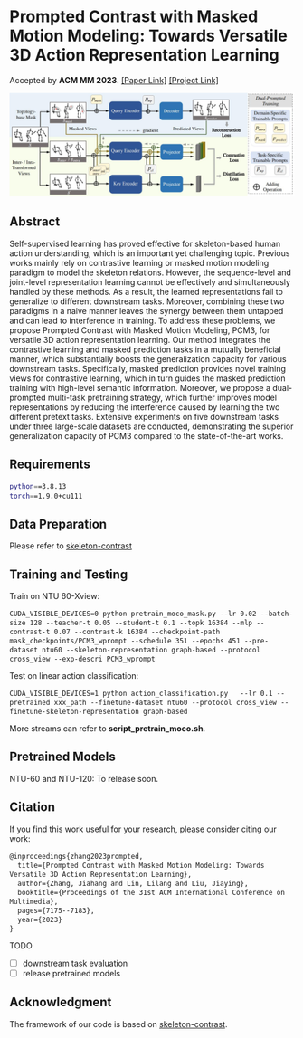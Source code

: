 # Prompted Contrast with Masked Motion Modeling: Towards Versatile 3D Action Representation Learning
Accepted by **ACM MM 2023**. [[Paper Link]](https://arxiv.org/abs/2308.03975) [[Project Link]](https://jhang2020.github.io/Projects/PCM3/PCM3.html)

![](./images/pipe.jpg)

## Abstract

Self-supervised learning has proved effective for skeleton-based human action understanding, which is an important yet challenging topic. Previous works mainly rely on contrastive learning or masked motion modeling paradigm to model the skeleton relations. However, the sequence-level and joint-level representation learning cannot be effectively and simultaneously handled by these methods. As a result, the learned representations fail to generalize to different downstream tasks. Moreover, combining these two paradigms in a naive manner leaves the synergy between them untapped and can lead to interference in training. To address these problems, we propose Prompted Contrast with Masked Motion Modeling, PCM3, for versatile 3D action representation learning. Our method integrates the contrastive learning and masked prediction tasks in a mutually beneficial manner, which substantially boosts the generalization capacity for various downstream tasks. Specifically, masked prediction provides novel training views for contrastive learning, which in turn guides the masked prediction training with high-level semantic information. Moreover, we propose a dual-prompted multi-task pretraining strategy, which further improves model representations by reducing the interference caused by learning the two different pretext tasks. Extensive experiments on five downstream tasks under three large-scale datasets are conducted, demonstrating the superior generalization capacity of PCM3 compared to the state-of-the-art works.

## Requirements

```bash
python==3.8.13
torch==1.9.0+cu111
```

## Data Preparation

Please refer to [skeleton-contrast](https://github.com/fmthoker/skeleton-contrast)

## Training and Testing

Train on NTU 60-Xview:

```
CUDA_VISIBLE_DEVICES=0 python pretrain_moco_mask.py --lr 0.02 --batch-size 128 --teacher-t 0.05 --student-t 0.1 --topk 16384 --mlp --contrast-t 0.07 --contrast-k 16384 --checkpoint-path mask_checkpoints/PCM3_wprompt --schedule 351 --epochs 451 --pre-dataset ntu60 --skeleton-representation graph-based --protocol cross_view --exp-descri PCM3_wprompt
```

Test on linear action classification:

```
CUDA_VISIBLE_DEVICES=1 python action_classification.py   --lr 0.1 --pretrained xxx_path --finetune-dataset ntu60 --protocol cross_view --finetune-skeleton-representation graph-based
```

More streams can refer to **script_pretrain_moco.sh**.

## Pretrained Models

NTU-60 and NTU-120: To release soon.

## Citation

If you find this work useful for your research, please consider citing our work:

```
@inproceedings{zhang2023prompted,
  title={Prompted Contrast with Masked Motion Modeling: Towards Versatile 3D Action Representation Learning},
  author={Zhang, Jiahang and Lin, Lilang and Liu, Jiaying},
  booktitle={Proceedings of the 31st ACM International Conference on Multimedia},
  pages={7175--7183},
  year={2023}
}
```

TODO

- [ ] downstream task evaluation
- [ ] release pretrained models

## Acknowledgment
The framework of our code is based on [skeleton-contrast](https://github.com/fmthoker/skeleton-contrast).
